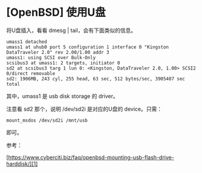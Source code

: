 # [OpenBSD] 使用U盘

将U盘插入，看看 dmesg | tail，会有下面类似的信息。

```
umass1 detached
umass1 at uhub0 port 5 configuration 1 interface 0 "Kingston DataTraveler 2.0" rev 2.00/1.00 addr 3
umass1: using SCSI over Bulk-Only
scsibus3 at umass1: 2 targets, initiator 0
sd2 at scsibus3 targ 1 lun 0: <Kingston, DataTraveler 2.0, 1.00> SCSI2 0/direct removable
sd2: 1906MB, 243 cyl, 255 head, 63 sec, 512 bytes/sec, 3905407 sec total
```

其中，umass1 是 usb disk storage 的 driver。

注意看 sd2 那个，说明 /dev/sd2i 是对应的U盘的 device。只需：

```
mount_msdos /dev/sd2i /mnt/usb
```

即可。

参考：

[https://www.cyberciti.biz/faq/openbsd-mounting-usb-flash-drive-harddisk/][1]

[1]:https://www.cyberciti.biz/faq/openbsd-mounting-usb-flash-drive-harddisk/
